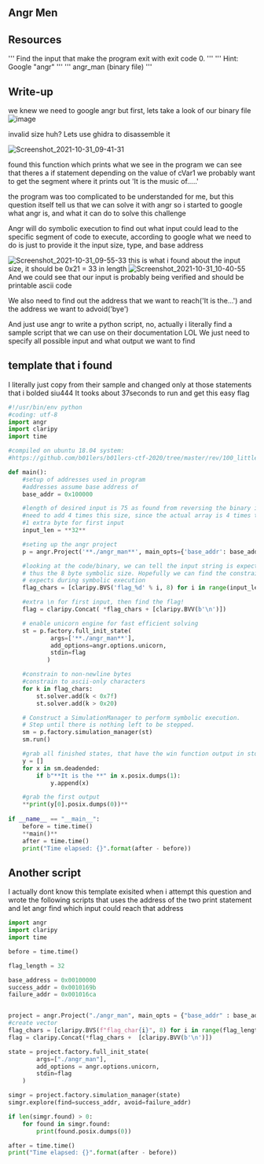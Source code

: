 ## Angr Men 

## Resources
'''
Find the input that make the program exit with exit code 0.
'''
'''
Hint: Google "angr"
'''
'''
angr_man (binary file)
'''

## Write-up
we knew we need to google angr but first, lets take a look of our binary file
![image](https://user-images.githubusercontent.com/49106442/139585822-530a5f50-def3-414e-97e9-b7d8e06f0110.png)

invalid size huh?
Lets use ghidra to disassemble it

![Screenshot_2021-10-31_09-41-31](https://user-images.githubusercontent.com/49106442/139586645-928ec115-aca0-46c4-9548-4060aa13edce.png)

found this function which prints what we see in the program
we can see that theres a if statement depending on the value of cVar1
we probably want to get the segment where it prints out 'It is the music of.....'

the program was too complicated to be understanded for me, but this question itself tell us that we can solve it with angr
so i started to google what angr is, and what it can do to solve this challenge

Angr will do symbolic execution to find out what input could lead to the specific segment of code to execute, according to google
what we need to do is just to provide it the input size, type, and base address

![Screenshot_2021-10-31_09-55-33](https://user-images.githubusercontent.com/49106442/139588815-6d737366-5d29-43b6-8704-d3ac564d65f2.png)
  this is what i found about the input size, it should be 0x21 = 33 in length
![Screenshot_2021-10-31_10-40-55](https://user-images.githubusercontent.com/49106442/139588884-0feba32d-c1df-4239-9632-718eaed383ee.png)
  And we could see that our input is probably being verified and should be printable ascii code

We also need to find out the address that we want to reach('It is the...') and the address we want to advoid('bye')

And just use angr to write a python script, no, actually i literally find a sample script that we can use on their documentation LOL
We just need to specify all possible input and what output we want to find


## template that i found
I literally just copy from their sample and changed only at those statements that i bolded siu444
It tooks about 37seconds to run and get this easy flag
```python
#!/usr/bin/env python
#coding: utf-8
import angr
import claripy
import time

#compiled on ubuntu 18.04 system:
#https://github.com/b01lers/b01lers-ctf-2020/tree/master/rev/100_little_engine

def main():
    #setup of addresses used in program
    #addresses assume base address of
    base_addr = 0x100000

    #length of desired input is 75 as found from reversing the binary in ghidra
    #need to add 4 times this size, since the actual array is 4 times the size
    #1 extra byte for first input
    input_len = **32**

    #seting up the angr project
    p = angr.Project('**./angr_man**', main_opts={'base_addr': base_addr})

    #looking at the code/binary, we can tell the input string is expected to fill 22 bytes,
    # thus the 8 byte symbolic size. Hopefully we can find the constraints the binary
    # expects during symbolic execution
    flag_chars = [claripy.BVS('flag_%d' % i, 8) for i in range(input_len)]

    #extra \n for first input, then find the flag!
    flag = claripy.Concat( *flag_chars + [claripy.BVV(b'\n')])

    # enable unicorn engine for fast efficient solving
    st = p.factory.full_init_state(
            args=['**./angr_man**'],
            add_options=angr.options.unicorn,
            stdin=flag
           )

    #constrain to non-newline bytes
    #constrain to ascii-only characters
    for k in flag_chars:
        st.solver.add(k < 0x7f)
        st.solver.add(k > 0x20)

    # Construct a SimulationManager to perform symbolic execution.
    # Step until there is nothing left to be stepped.
    sm = p.factory.simulation_manager(st)
    sm.run()

    #grab all finished states, that have the win function output in stdout
    y = []
    for x in sm.deadended:
        if b"**It is the **" in x.posix.dumps(1):
            y.append(x)

    #grab the first output
    **print(y[0].posix.dumps(0))**
 
if __name__ == "__main__":
    before = time.time()
    **main()**
    after = time.time()
    print("Time elapsed: {}".format(after - before))
```
 
## Another script

  I actually dont know this template exisited when i attempt this question and wrote the following scripts that uses the address of the two print statement and let angr find which input could reach that address

```python
import angr
import claripy
import time

before = time.time()

flag_length = 32

base_address = 0x00100000
success_addr = 0x0010169b
failure_addr = 0x001016ca


project = angr.Project("./angr_man", main_opts = {"base_addr" : base_address})
#create vector
flag_chars = [claripy.BVS(f"flag_char{i}", 8) for i in range(flag_length)]
flag = claripy.Concat(*flag_chars +  [claripy.BVV(b'\n')])

state = project.factory.full_init_state(
		args=["./angr_man"],
		add_options = angr.options.unicorn,
		stdin=flag
	)

simgr = project.factory.simulation_manager(state)
simgr.explore(find=success_addr, avoid=failure_addr)

if len(simgr.found) > 0:
	for found in simgr.found:
		print(found.posix.dumps(0))

after = time.time()
print("Time elapsed: {}".format(after - before))
```



